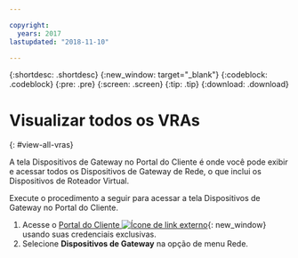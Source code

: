 ```yaml
---

copyright:
  years: 2017
lastupdated: "2018-11-10"

---
```


{:shortdesc: .shortdesc}
{:new_window: target="_blank"}
{:codeblock: .codeblock}
{:pre: .pre}
{:screen: .screen}
{:tip: .tip}
{:download: .download}

# Visualizar todos os VRAs
{: #view-all-vras}

A tela Dispositivos de Gateway no Portal do Cliente é onde você pode exibir e acessar todos os Dispositivos de Gateway de Rede, o que inclui os Dispositivos de Roteador Virtual.  

Execute o procedimento a seguir para acessar a tela Dispositivos de Gateway no Portal do Cliente.

1. Acesse o [Portal do Cliente ![Ícone de link externo](../../icons/launch-glyph.svg "Ícone de link externo")](https://control.softlayer.com/){: new_window} usando suas credenciais exclusivas.
2. Selecione **Dispositivos de Gateway** na opção de menu Rede.
